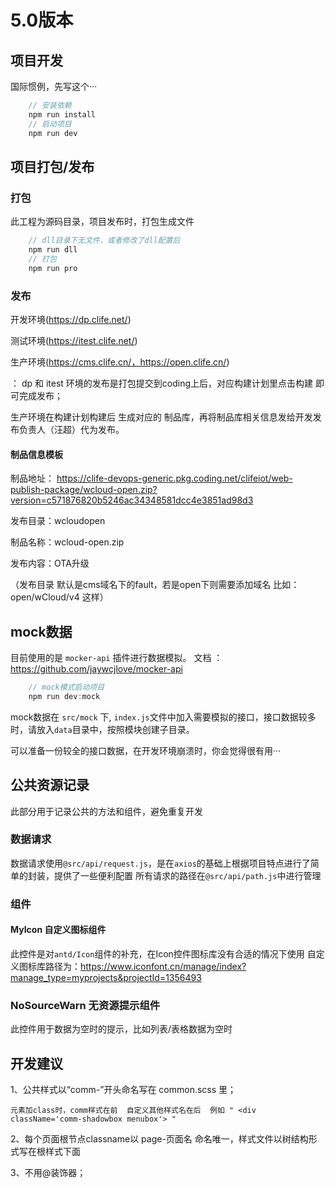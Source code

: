 # 5.0版本

## 项目开发
   国际惯例，先写这个···
```js
    // 安装依赖
    npm run install
    // 启动项目
    npm run dev
```

## 项目打包/发布

### 打包

此工程为源码目录，项目发布时，打包生成文件

```js
    // dll目录下无文件，或者修改了dll配置后
    npm run dll
    // 打包
    npm run pro
```

### 发布

开发环境(https://dp.clife.net/)

测试环境(https://itest.clife.net/)

生产环境(https://cms.clife.cn/，https://open.clife.cn/)

： dp  和 itest 环境的发布是打包提交到coding上后，对应构建计划里点击构建  即可完成发布；

生产环境在构建计划构建后 生成对应的 制品库，再将制品库相关信息发给开发发布负责人（汪超）代为发布。

####  制品信息模板

制品地址：
https://clife-devops-generic.pkg.coding.net/clifeiot/web-publish-package/wcloud-open.zip?version=c571876820b5246ac34348581dcc4e3851ad98d3

发布目录：wcloudopen

制品名称：wcloud-open.zip

发布内容：OTA升级

（发布目录 默认是cms域名下的fault，若是open下则需要添加域名 比如： open/wCloud/v4  这样）


## mock数据

目前使用的是 `mocker-api` 插件进行数据模拟。 文档 ： https://github.com/jaywcjlove/mocker-api

```js
    // mock模式启动项目
    npm run dev:mock
```

mock数据在 `src/mock` 下, `index.js`文件中加入需要模拟的接口，接口数据较多时，请放入`data`目录中，按照模块创建子目录。

可以准备一份较全的接口数据，在开发环境崩溃时，你会觉得很有用···

## 公共资源记录

此部分用于记录公共的方法和组件，避免重复开发

### 数据请求
    
数据请求使用`@src/api/request.js`，是在`axios`的基础上根据项目特点进行了简单的封装，提供了一些便利配置
所有请求的路径在`@src/api/path.js`中进行管理

### 组件

#### MyIcon 自定义图标组件
此控件是对`antd/Icon`组件的补充，在Icon控件图标库没有合适的情况下使用
自定义图标库路径为：https://www.iconfont.cn/manage/index?manage_type=myprojects&projectId=1356493

### NoSourceWarn 无资源提示组件
此控件用于数据为空时的提示，比如列表/表格数据为空时

## 开发建议

1、公共样式以“comm-”开头命名写在 common.scss 里； 

    元素加class时，comm样式在前  自定义其他样式名在后  例如 " <div className='comm-shadowbox menubox'> "

2、每个页面根节点classname以 page-页面名 命名唯一，样式文件以树结构形式写在根样式下面

3、不用@装饰器；








